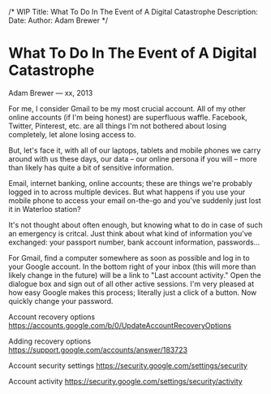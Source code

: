 /* WIP
Title: What To Do In The Event of A Digital Catastrophe
Description:
Date:
Author: Adam Brewer
*/

# What To Do In The Event of A Digital Catastrophe
<aside class="post-meta">Adam Brewer &mdash; <time datetime="">xx, 2013</time></aside>

For me, I consider Gmail to be my most crucial account. All of my other online accounts (if I'm being honest) are superfluous waffle. Facebook, Twitter, Pinterest, etc. are all things I'm not bothered about losing completely, let alone losing access to.

But, let's face it, with all of our laptops, tablets and mobile phones we carry around with us these days, our data – our online persona if you will – more than likely has quite a bit of sensitive information.

Email, internet banking, online accounts; these are things we're probably logged in to across multiple devices. But what happens if you use your mobile phone to access your email on-the-go and you've suddenly just lost it in Waterloo station?

It's not thought about often enough, but knowing what to do in case of such an emergency is critcal. Just think about what kind of information you've exchanged: your passport number, bank account information, passwords…

For Gmail, find a computer somewhere as soon as possible and log in to your Google account. In the bottom right of your inbox (this will more than likely change in the future) will be a link to "Last account activity." Open the dialogue box and sign out of all other active sessions. I'm very pleased at how easy Google makes this process; literally just a click of a button. Now quickly change your password.


Account recovery options
https://accounts.google.com/b/0/UpdateAccountRecoveryOptions

Adding recovery options
https://support.google.com/accounts/answer/183723

Account security settings
https://security.google.com/settings/security

Account activity
https://security.google.com/settings/security/activity
